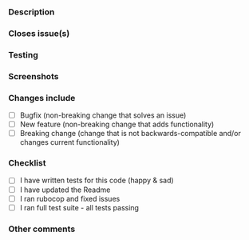 ### Description

### Closes issue(s)

### Testing

### Screenshots

### Changes include
- [ ] Bugfix (non-breaking change that solves an issue)
- [ ] New feature (non-breaking change that adds functionality)
- [ ] Breaking change (change that is not backwards-compatible and/or changes current functionality)

### Checklist
- [ ] I have written tests for this code (happy & sad)
- [ ] I have updated the Readme
- [ ] I ran rubocop and fixed issues
- [ ] I ran full test suite - all tests passing

### Other comments
